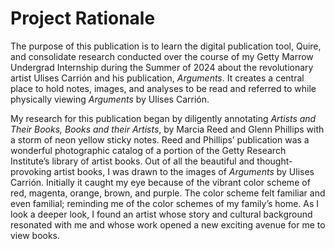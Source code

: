 # Project Rationale 

The purpose of this publication is to learn the digital publication tool, Quire, and consolidate research conducted over the course of my Getty Marrow Undergrad Internship during the Summer of 2024 about the revolutionary artist Ulises Carrión and his publication, *Arguments*. It creates a central place to hold notes, images, and analyses to be read and referred to while physically viewing *Arguments* by Ulises Carrión.

My research for this publication began by diligently annotating *Artists and Their Books, Books and their Artists*, by Marcia Reed and Glenn Phillips with a storm of neon yellow sticky notes. Reed and Phillips’ publication was a wonderful photographic catalog of a portion of the Getty Research Institute’s library of artist books. Out of all the beautiful and thought-provoking artist books, I was drawn to the images of *Arguments* by Ulises Carrión. Initially it caught my eye because of the vibrant color scheme of red, magenta, orange, brown, and purple. The color scheme felt familiar and even familial; reminding me of the color schemes of my family’s home. As I look a deeper look, I found an artist whose story and cultural background resonated with me and whose work opened a new exciting avenue for me to view books.
